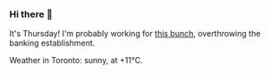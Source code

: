 ### Hi there :wave:

It's Thursday! I'm probably working for [this bunch](https://github.com/kohofinancial), overthrowing the banking establishment.

Weather in Toronto: sunny, at +11°C.

